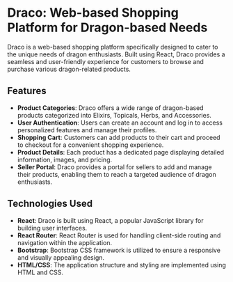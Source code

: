 # Draco: Web-based Shopping Platform for Dragon-based Needs

Draco is a web-based shopping platform specifically designed to cater to the unique needs of dragon enthusiasts. Built using React, Draco provides a seamless and user-friendly experience for customers to browse and purchase various dragon-related products.

## Features

- **Product Categories**: Draco offers a wide range of dragon-based products categorized into Elixirs, Topicals, Herbs, and Accessories.
- **User Authentication**: Users can create an account and log in to access personalized features and manage their profiles.
- **Shopping Cart**: Customers can add products to their cart and proceed to checkout for a convenient shopping experience.
- **Product Details**: Each product has a dedicated page displaying detailed information, images, and pricing.
- **Seller Portal**: Draco provides a portal for sellers to add and manage their products, enabling them to reach a targeted audience of dragon enthusiasts.

## Technologies Used

- **React**: Draco is built using React, a popular JavaScript library for building user interfaces.
- **React Router**: React Router is used for handling client-side routing and navigation within the application.
- **Bootstrap**: Bootstrap CSS framework is utilized to ensure a responsive and visually appealing design.
- **HTML/CSS**: The application structure and styling are implemented using HTML and CSS.
